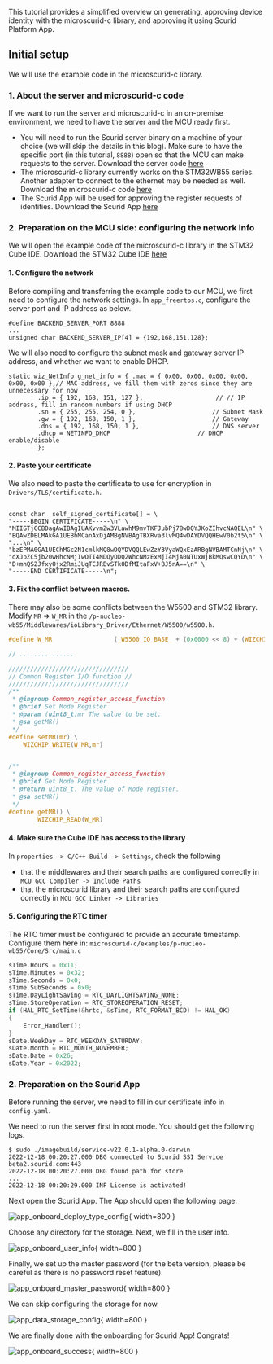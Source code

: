 This tutorial provides a simplified overview on generating, approving device identity with the microscurid-c library, and approving it using Scurid Platform App.

## Initial setup

We will use the example code in the microscurid-c library.

### 1. About the server and microscurid-c code

If we want to run the server and microscurid-c in an on-premise environment, we need to have the server and the MCU ready first.

- You will need to run the Scurid server binary on a machine of your choice (we will skip the details in this blog). Make sure to have the specific port (in this tutorial, `8888`) open so that the MCU can make requests to the server. Download the server code [here](example.com)
- The microscurid-c library currently works on the STM32WB55 series. Another adapter to connect to the ethernet may be needed as well. Download the microscurid-c code [here](example.com)
- The Scurid App will be used for approving the register requests of identities. Download the Scurid App [here](example.com)

### 2. Preparation on the MCU side: configuring the network info

We will open the example code of the microscurid-c library in the STM32 Cube IDE.
Download the STM32 Cube IDE [here](https://www.st.com/en/development-tools/stm32cubeide.html)

#### 1. Configure the network

Before compiling and transferring the example code to our MCU, we first need to configure the network settings. In `app_freertos.c`, configure the server port and IP address as below.

```
#define BACKEND_SERVER_PORT 8888
...
unsigned char BACKEND_SERVER_IP[4] = {192,168,151,128};
```

We will also need to configure the subnet mask and gateway server IP address, and whether we want to enable DHCP.

```
static wiz_NetInfo g_net_info = { .mac = { 0x00, 0x00, 0x00, 0x00, 0x00, 0x00 },// MAC address, we fill them with zeros since they are unnecessary for now
		.ip = { 192, 168, 151, 127 },                    // // IP address, fill in random numbers if using DHCP
		.sn = { 255, 255, 254, 0 },                    	// Subnet Mask
		.gw = { 192, 168, 150, 1 },                     // Gateway
		.dns = { 192, 168, 150, 1 },                    // DNS server
		.dhcp = NETINFO_DHCP                       	// DHCP enable/disable
		};
```

#### 2. Paste your certificate

We also need to paste the certificate to use for encryption in `Drivers/TLS/certificate.h`.

```

const char	self_signed_certificate[] =	\
"-----BEGIN CERTIFICATE-----\n" \
"MIIGTjCCBDagAwIBAgIUAKvvmZw3VLawhM9mvTKFJubPj78wDQYJKoZIhvcNAQEL\n" \
"BQAwZDELMAkGA1UEBhMCanAxDjAMBgNVBAgTBXRva3lvMQ4wDAYDVQQHEwV0b2t5\n" \
"...\n" \
"bzEPMA0GA1UEChMGc2N1cmlkMQ8wDQYDVQQLEwZzY3VyaWQxEzARBgNVBAMTCnNj\n" \
"dXJpZC5jb20wHhcNMjIwOTI4MDQyODQ2WhcNMzExMjI4MjA0NTUxWjBkMQswCQYD\n" \
"D+mhQS2JfxyOjx2RmiJUqTCJRBvSTk0DfMItaFxV+BJ5nA==\n" \
"-----END CERTIFICATE-----\n";

```

#### 3. Fix the conflict between macros.

There may also be some conflicts between the W5500 and STM32 library.
Modify `MR` => `W_MR` in the `/p-nucleo-wb55/Middlewares/ioLibrary_Driver/Ethernet/W5500/w5500.h`.

```w5500.h
#define W_MR                 (_W5500_IO_BASE_ + (0x0000 << 8) + (WIZCHIP_CREG_BLOCK << 3))

// ...............

/////////////////////////////////
// Common Register I/O function //
/////////////////////////////////
/**
 * @ingroup Common_register_access_function
 * @brief Set Mode Register
 * @param (uint8_t)mr The value to be set.
 * @sa getMR()
 */
#define setMR(mr) \
	WIZCHIP_WRITE(W_MR,mr)


/**
 * @ingroup Common_register_access_function
 * @brief Get Mode Register
 * @return uint8_t. The value of Mode register.
 * @sa setMR()
 */
#define getMR() \
		WIZCHIP_READ(W_MR)
```

#### 4. Make sure the Cube IDE has access to the library

In `properties -> C/C++ Build -> Settings`, check the following

- that the middlewares and their search paths are configured correctly in `MCU GCC Compiler -> Include Paths` 
- that the microscurid library and their search paths are configured correctly in `MCU GCC Linker -> Libraries`

#### 5. Configuring the RTC timer

The RTC timer must be configured to provide an accurate timestamp. Configure them here in: `microscurid-c/examples/p-nucleo-wb55/Core/Src/main.c`

```main.c
sTime.Hours = 0x11;
sTime.Minutes = 0x32;
sTime.Seconds = 0x0;
sTime.SubSeconds = 0x0;
sTime.DayLightSaving = RTC_DAYLIGHTSAVING_NONE;
sTime.StoreOperation = RTC_STOREOPERATION_RESET;
if (HAL_RTC_SetTime(&hrtc, &sTime, RTC_FORMAT_BCD) != HAL_OK)
{
    Error_Handler();
}
sDate.WeekDay = RTC_WEEKDAY_SATURDAY;
sDate.Month = RTC_MONTH_NOVEMBER;
sDate.Date = 0x26;
sDate.Year = 0x2022;
```

### 2. Preparation on the Scurid App

Before running the server, we need to fill in our certificate info in `config.yaml`.

We need to run the server first in root mode. You should get the following logs.

```
$ sudo ./imagebuild/service-v22.0.1-alpha.0-darwin
2022-12-18 00:20:27.000 DBG connected to Scurid SSI Service beta2.scurid.com:443
2022-12-18 00:20:27.000 DBG found path for store
...
2022-12-18 00:20:29.000 INF License is activated!

```

Next open the Scurid App. The App should open the following page:

![app_onboard_deploy_type_config](img/app_onboard_deploy_type_config.png){ width=800 }

Choose any directory for the storage.
Next, we fill in the user info.

![app_onboard_user_info](img/app_onboard_user_info.png){ width=800 }

Finally, we set up the master password (for the beta version, please be careful as there is no password reset feature).

![app_onboard_master_password](img/app_onboard_master_password.png){ width=800 }

We can skip configuring the storage for now.

![app_data_storage_config](img/app_data_storage_config.png){ width=800 }

We are finally done with the onboarding for Scurid App! Congrats!

![app_onboard_success](img/app_onboard_success.png){ width=800 }